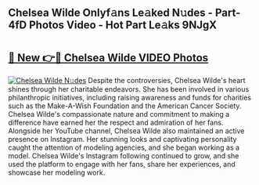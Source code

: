 ## Chelsea Wilde Onlyf𝚊ns Le𝚊ked N𝚞des - Part-4fD Photos Video - Hot Part Le𝚊ks 9NJgX

# <h2><a href="http://ab87203.deff.icu/?id=Chelsea+Wilde">🔗 New 👉🔴 Chelsea Wilde VIDEO Photos</a></h2>

[![Chelsea Wilde N𝚞des](https://i.imgur.com/rIISA9y.gif)](http://ab87203.deff.icu/?id=Chelsea+Wilde)
Despite the controversies, Chelsea Wilde's heart shines through her charitable endeavors. She has been involved in various philanthropic initiatives, including raising awareness and funds for charities such as the Make-A-Wish Foundation and the American Cancer Society. Chelsea Wilde's compassionate nature and commitment to making a difference have earned her the respect and admiration of her fans. Alongside her YouTube channel, Chelsea Wilde also maintained an active presence on Instagram. Her stunning looks and captivating personality caught the attention of modeling agencies, and she began working as a model. Chelsea Wilde's Instagram following continued to grow, and she used the platform to engage with her fans, share her experiences, and showcase her modeling work.
